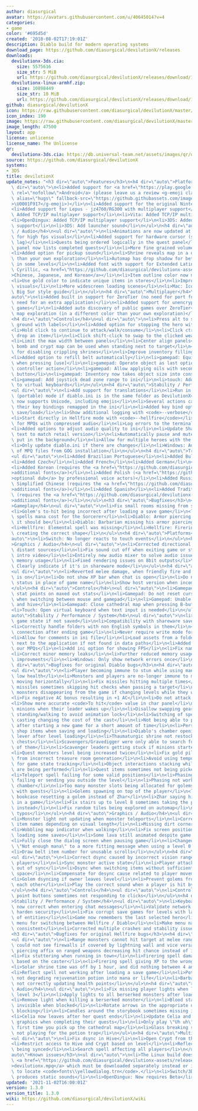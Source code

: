 ```yaml
---
author: diasurgical
avatar: https://avatars.githubusercontent.com/u/40645014?v=4
categories:
- game
color: '#695d5d'
created: '2018-08-02T17:19:01Z'
description: Diablo build for modern operating systems
download_page: https://github.com/diasurgical/devilutionX/releases
downloads:
  devilutionx-3ds.cia:
    size: 5575616
    size_str: 5 MiB
    url: https://github.com/diasurgical/devilutionX/releases/download/1.3.0/devilutionx-3ds.cia
  devilutionx-linux-armhf.zip:
    size: 10898449
    size_str: 10 MiB
    url: https://github.com/diasurgical/devilutionX/releases/download/1.3.0/devilutionx-linux-armhf.zip
github: diasurgical/devilutionX
icon: https://raw.githubusercontent.com/diasurgical/devilutionX/master/Packaging/ctr/icon.png
icon_index: 190
image: https://raw.githubusercontent.com/diasurgical/devilutionX/master/Packaging/ctr/banner.png
image_length: 47500
layout: app
license: unlicense
license_name: The Unlicense
qr:
  devilutionx-3ds.cia: https://db.universal-team.net/assets/images/qr/devilutionx-3ds-cia.png
source: https://github.com/diasurgical/devilutionX
systems:
- 3DS
title: devilutionX
update_notes: "<h3 dir=\"auto\">Features</h3>\n<h4 dir=\"auto\">Platforms</h4>\n<ul\
  \ dir=\"auto\">\n<li>Added support for <a href=\"https://play.google.com/store/apps/details?id=org.diasurgical.devilutionx\"\
  \ rel=\"nofollow\">Android</a> (please leave us a review <g-emoji class=\"g-emoji\"\
  \ alias=\"hugs\" fallback-src=\"https://github.githubassets.com/images/icons/emoji/unicode/1f917.png\"\
  >\U0001F917</g-emoji>)</li>\n<li>Added support for the original Nintendo 3DS</li>\n\
  <li>Added support for Lepus - jz4760/RG300 with multiplayer support</li>\n<li>Switch:\
  \ Added TCP/IP multiplayer support</li>\n<li>Vita: Added TCP/IP multiplayer support</li>\n\
  <li>OpenDingux: Added TCP/IP multiplayer support</li>\n<li>3DS: Added TCP/IP multiplayer\
  \ support</li>\n<li>3DS: Add launcher sound</li>\n</ul>\n<h4 dir=\"auto\">Graphics\
  \ / Audio</h4>\n<ul dir=\"auto\">\n<li>Animations are now updated at render time\
  \ for high fps visuals</li>\n<li>Added support for hardware cursor (solves cursor\
  \ lag)</li>\n<li>Quests being ordered logically in the quest panel</li>\n<li>Quest\
  \ panel now lists completed quests</li>\n<li>More fine grained volume slider</li>\n\
  <li>Added option for pickup sound</li>\n<li>Shrine reveals map in a different color\
  \ than your own exploration</li>\n<li>Automap has drop shadow for better contrast\
  \ in some levels</li>\n<li>Added font with support for Extended Latin, Greek, Coptic,\
  \ Cyrillic, <a href=\"https://github.com/diasurgical/devilutionx-assets/releases/download/v1/fonts.mpq\"\
  >Chinese, Japanese, and Korean</a></li>\n<li>Item outline color now matches rarity</li>\n\
  <li>Use gold color to indicate unique items in stores</li>\n<li>Improved XP bar\
  \ visuals</li>\n<li>More widescreen loading scenes</li>\n<li>Mac: Icon now follow\
  \ Big Sur style guide</li>\n</ul>\n<h4 dir=\"auto\">Multiplayer</h4>\n<ul dir=\"\
  auto\">\n<li>Added built in support for ZeroTier (no need for port forwarding, no\
  \ need for an extra application)</li>\n<li>Added support for unencrypted public\
  \ games</li>\n<li>Added auto discovery of public games over ZeroTier</li>\n<li>Share\
  \ map exploration (in a different color than your own exploration)</li>\n</ul>\n\
  <h4 dir=\"auto\">Controls</h4>\n<ul dir=\"auto\">\n<li>Press alt to show items on\
  \ ground with labels</li>\n<li>Added option for stopping the hero with a key-press</li>\n\
  <li>Hold click to continue to attack/walk/consume</li>\n<li>Click ctrl-click to\
  \ drop an item</li>\n<li>Click shift-click to swap to the clicked weapon</li>\n\
  <li>Limit the max width between panels</li>\n<li>Center align panels</li>\n<li>Rune\
  \ bomb and crypt map can be used when standing next to target</li>\n<li>Added option\
  \ for disabling crippling shrines</li>\n<li>Improve inventory filling order</li>\n\
  <li>Added option to refill belt automatically</li>\n<li>gamepad: Equip equipment\
  \ when pressing [use]</li>\n<li>gamepad: Operate object as last option for primary\
  \ controller action</li>\n<li>gamepad: Allow applying oils with secondary action\
  \ button</li>\n<li>gamepad: Inventory now takes object size into consideration</li>\n\
  <li>gamepad: Add joystick dead zone range to ini</li>\n<li>touch: Add input hint\
  \ to virtual keyboards</li>\n</ul>\n<h4 dir=\"auto\">Stability / Performance / System</h4>\n\
  <ul dir=\"auto\">\n<li>Add support for translations</li>\n<li>Run in self-contained\
  \ (portable) mode if diablo.ini is in the same folder as DevilutionX</li>\n<li>Chat\
  \ now supports Unicode, including emojis</li>\n<li>Several actions can now have\
  \ their key bindings remapped in the ini</li>\n<li>Added key bind options for quick\
  \ save/load</li>\n<li>Show additional logging with <code>--verbose</code></li>\n\
  <li>Start directly in Hellfire mode with <code>--hellfire</code></li>\n<li>Support\
  \ for MPQs with compressed audio</li>\n<li>Log errors to the terminal as well</li>\n\
  <li>Added options to adjust audio quality to ini</li>\n<li>Update Shareware help\
  \ text to match retail version</li>\n<li>Automatically pause and mute the game when\
  \ put in the background</li>\n<li>Allow for multiple heroes with the same name</li>\n\
  <li>Only update diablo.ini if there are changes</li>\n<li>Windows: Auto detect location\
  \ of MPQ files from GOG installation</li>\n</ul>\n<h4 dir=\"auto\">Translations</h4>\n\
  <ul dir=\"auto\">\n<li>Added Brazilian Portuguese</li>\n<li>Added Bulgarian</li>\n\
  <li>Added Czech</li>\n<li>Added French</li>\n<li>Added German</li>\n<li>Added Italian</li>\n\
  <li>Added Korean (requires the <a href=\"https://github.com/diasurgical/devilutionx-assets/releases/download/v1/fonts.mpq\"\
  >additional fonts</a>)</li>\n<li>Added Polish (<a href=\"https://github.com/diasurgical/devilutionx-assets/releases/download/v1/pl.mpq\"\
  >optional dub</a> by professional voice actors)</li>\n<li>Added Russian</li>\n<li>Added\
  \ Simplified Chinese (requires the <a href=\"https://github.com/diasurgical/devilutionx-assets/releases/download/v1/fonts.mpq\"\
  >additional fonts</a>)</li>\n<li>Added Spanish</li>\n<li>Added Traditional Chinese\
  \ (requires the <a href=\"https://github.com/diasurgical/devilutionx-assets/releases/download/v1/fonts.mpq\"\
  >additional fonts</a>)</li>\n</ul>\n<h3 dir=\"auto\">Bugfixes</h3>\n<h4 dir=\"auto\"\
  >Gameplay</h4>\n<ul dir=\"auto\">\n<li>Fix small rooms missing from some levels</li>\n\
  <li>Golem's to-hit being incorrect after loading a save game</li>\n<li>Diablo: Correct\
  \ spells mana cost for the Sorcerer</li>\n<li>Diablo: Armor piercing was 2x of what\
  \ it should be</li>\n<li>Diablo: Barbarian missing his armor piercing bonus</li>\n\
  <li>Hellfire: Elemental spell was missing</li>\n<li>Hellfire: Firering spell not\
  \ creating the correct shape</li>\n</ul>\n<h4 dir=\"auto\">Platforms</h4>\n<ul dir=\"\
  auto\">\n<li>Switch: No longer reacts to touch events</li>\n</ul>\n<h4 dir=\"auto\"\
  >Graphics / Audio</h4>\n<ul dir=\"auto\">\n<li>Corrected directional sounds for\
  \ distant sources</li>\n<li>Fix sound cut off when exiting game or starting the\
  \ intro video</li>\n<li>Entirely new audio mixer to solve audio issues and lower\
  \ memory usage</li>\n<li>Fixed rendering issues on 8bit outputs</li>\n<li>Hellfire:\
  \ Clearly indicate if it's in shareware mode</li>\n</ul>\n<h4 dir=\"auto\">Multiplayer</h4>\n\
  <ul dir=\"auto\">\n<li>Reverted melee damage, when friendly fire and friendly mode\
  \ is on</li>\n<li>Do not show XP bar when chat is open</li>\n<li>Do not show unbound\
  \ status in place of game name</li>\n<li>Show host version when incompatible</li>\n\
  </ul>\n<h4 dir=\"auto\">Controls</h4>\n<ul dir=\"auto\">\n<li>Gamepad: Prevent wasting\
  \ stat points on maxed out stats</li>\n<li>Gamepad: Do not reset cursor position\
  \ when switching between mouse and gamepad</li>\n<li>Gamepad: Unable to open crypt\
  \ and hive</li>\n<li>Gamepad: Close cathedral map when pressing B-button</li>\n\
  <li>Touch: Open virtual keyboard when text input is needed</li>\n</ul>\n<h4 dir=\"\
  auto\">Stability / Performance / System</h4>\n<ul dir=\"auto\">\n<li>Correctly reset\
  \ game state if not saved</li>\n<li>Compatibility with shareware save games</li>\n\
  <li>Correctly handle folders with non English symbols in them</li>\n<li>Free network\
  \ connection after ending game</li>\n<li>Never require write mode for MPQ files</li>\n\
  <li>Allow for comments in ini file</li>\n<li>Load assets from a folder called <code>assets</code>\
  \ next to the application if not found in data paths</li>\n<li>Added listfile to\
  \ our MPQs</li>\n<li>Add ini option for showing FPS</li>\n<li>Fix name filtering</li>\n\
  <li>Correct minor memory leaks</li>\n<li>Further reduced memory usage</li>\n<li>Performance\
  \ improvments</li>\n<li>Windows: Only show network errors once</li>\n</ul>\n<h3\
  \ dir=\"auto\">Bugfixes for original Diablo bugs</h3>\n<h4 dir=\"auto\">Gameplay</h4>\n\
  <ul dir=\"auto\">\n<li>Player becoming immune to stun while using manashield at\
  \ low health</li>\n<li>Monsters and players are no-longer immune to missiles when\
  \ moving horizontally</li>\n<li>Fix missiles hitting multiple times</li>\n<li>Fix\
  \ missiles sometimes skipping hit checks when passing a target</li>\n<li>Fix charging\
  \ monsters disappearing from the game if changing levels while they were charging</li>\n\
  <li>Fix negative AC bonus resulting in +1 AC</li>\n<li>Do not attack dead monsters</li>\n\
  <li>Show more accurate <code>To hit</code> value in char panel</li>\n<li>Wake up\
  \ minions when their leader wakes up</li>\n<li>Disallow swapping gear while not\
  \ standing/walking to avoid animation lock</li>\n<li>Switching of spells during\
  \ casting changing the cost of the cast</li>\n<li>Not being able to pick up items\
  \ after starting a new game for a short amount of time</li>\n<li>Persist shop inventory\
  \ shop items when saving and loading</li>\n<li>Diablo's chamber opening with one\
  \ lever after level loading</li>\n<li>Thaumaturgic shrine not restocking trapped\
  \ chests</li>\n<li>Scavengers/Gravedigger were only able to search for corpses south\
  \ of them</li>\n<li>Scavenger leaders getting stuck if minions started eating</li>\n\
  <li>Quest monsters level being increased twice</li>\n<li>Fix gold piles with 0 gold\
  \ from incorrect treasure room generation</li>\n<li>Avoid using temporary missiles\
  \ for game state tracking</li>\n<li>Object interactions stacking while other actions\
  \ are being performed</li>\n<li>Quest items sometimes not being picked up when clicked</li>\n\
  <li>Teleport spell failing for some valid positions</li>\n<li>Phasing spell sometime\
  \ failing or sending you outside the level</li>\n<li>Phasing not working in Lazarus'\
  \ chamber</li>\n<li>Too many monster slots being allocated for golems on levels\
  \ with quests</li>\n<li>Golems spawning on top of the player</li>\n<li>Fix Zhar's\
  \ bookcase resetting a golem instead of Zhar</li>\n<li>Zhar saying his line twice\
  \ in a game</li>\n<li>Fix stairs up to level 8 sometimes taking the player to town\
  \ instead</li>\n<li>Fix random tiles being explored on automap</li>\n<li>Fixed various\
  \ typos</li>\n</ul>\n<h4 dir=\"auto\">Graphics / Audio</h4>\n<ul dir=\"auto\">\n\
  <li>Monster light not updating when monster teleports</li>\n<li>Correctly shorten\
  \ item names depending on visual length</li>\n<li>Missing dirt corners on map</li>\n\
  <li>Wobbling map indicator when walking</li>\n<li>Fix screen position jumping after\
  \ loading some saves</li>\n<li>Some lava still animated despite game pause</li>\n\
  <li>Fully close the dialog screen when pausing game</li>\n<li>Changed player saying\
  \ \"Not enough mana\" to a more fitting message when using a level 0 spell</li>\n\
  <li>Draw belt item number for unusable scrolls</li>\n</ul>\n<h4 dir=\"auto\">Multiplayer</h4>\n\
  <ul dir=\"auto\">\n<li>Correct dsync caused by incorrect vision range for other\
  \ players</li>\n<li>Sync monster active state</li>\n<li>Player attack speed being\
  \ out of sync</li>\n<li>Dsync when switching items without sufficient inventory\
  \ space</li>\n<li>Compensate for desync cause related to player movement</li>\n\
  <li>Golem dsyncing if owner leaves level</li>\n<li>Prevent golems from fighting\
  \ each other</li>\n<li>Play the correct sound when a player is hit by missiles</li>\n\
  </ul>\n<h4 dir=\"auto\">Controls</h4>\n<ul dir=\"auto\">\n<li>Controls [ + ] stat\
  \ point buttons sometimes not responding to clicks</li>\n</ul>\n<h4 dir=\"auto\"\
  >Stability / Performance / System</h4>\n<ul dir=\"auto\">\n<li>Keyboard layout is\
  \ now correct when entering chat messages</li>\n<li>Validate network messages to\
  \ harden security</li>\n<li>Fix corrupt save games for levels with large amount\
  \ of entities</li>\n<li>Game now remembers the last selected hero</li>\n<li>Added\
  \ menu for switching between Hellfire / Diablo</li>\n<li>Make menu navigation wrapping\
  \ consistent</li>\n<li>Corrected multiple crashes and stability issues</li>\n</ul>\n\
  <h3 dir=\"auto\">Bugfixes for original Hellfire bugs</h3>\n<h4 dir=\"auto\">Gameplay</h4>\n\
  <ul dir=\"auto\">\n<li>Range monsters cannot hit target at melee range</li>\n<li>Monsters\
  \ could not see firewalls if covered by lightning wall and vice versa</li>\n<li>Armor\
  \ piercing affix on ranged weapons decreasing hit chance instead of increasing it</li>\n\
  <li>Fix stuttering when running in town</li>\n<li>Firering spell damage not being\
  \ based on the caster</li>\n<li>Firering spell giving XP to the wrong player</li>\n\
  <li>Solar shrine time was off by 1 hour, and did nothing between 4 and 5 am</li>\n\
  <li>Reflect spell not working after loading a save game</li>\n<li>Potion trap was\
  \ not degrading rejuvenation potion into mana or life</li>\n<li>Barbarian's skill\
  \ not correctly updating health points</li>\n</ul>\n<h4 dir=\"auto\">Graphics /\
  \ Audio</h4>\n<ul dir=\"auto\">\n<li>Fix missing player lights when loading Hive\
  \ level 3</li>\n<li>Apply lights to all berserked monsters after loading save game</li>\n\
  <li>Remove light when killing a berserked monster</li>\n<li>Blood star becoming\
  \ invisible when blocked</li>\n<li>Rotate arrows in the appropriate direction when\
  \ blocking</li>\n<li>Candles around the storybook sometimes missing in Crypt</li>\n\
  <li>Celia now leaves after her quest ends</li>\n<li>Update Celia and Complete Nut\
  \ graphics when completing their quests</li>\n<li>Only play \"Uh uh\" sound the\
  \ first time you pick up the cathedral map</li>\n<li>Glass breaking sound sometimes\
  \ not playing for the potion trap</li>\n</ul>\n<h4 dir=\"auto\">Multiplayer</h4>\n\
  <ul dir=\"auto\">\n<li>Fix dsync in Hive</li>\n<li>Open Crypt from the start</li>\n\
  <li>Restrict access to Hive and Crypt based on level</li>\n<li>Reflect spell not\
  \ being synced</li>\n<li>Search spell affecting all players</li>\n</ul>\n<h3 dir=\"\
  auto\">Known issues</h3>\n<ul dir=\"auto\">\n<li>The Linux build does not contain\
  \ <a href=\"https://github.com/diasurgical/devilutionx-assets/releases/download/v1/devilutionx.mpq\"\
  >devilutionx.mpq</a> which must be downloaded separately instead or it will be unable\
  \ to locate <code>fonts\\yellowdialog.trn</code>.</li>\n<li>Switch/3DS: Polish dub\
  \ produces static sounds</li>\n<li>OpenDingux: Now requires Beta</li>\n</ul>"
updated: '2021-11-02T16:00:01Z'
version: 1.3.0
version_title: 1.3.0
wiki: https://github.com/diasurgical/devilutionX/wiki
---
```

